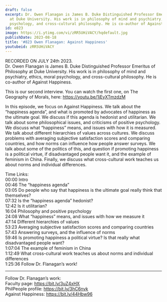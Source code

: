 ```yaml
---
draft: false
excerpt: Dr. Owen Flanagan is James B. Duke Distinguished Professor Emeritus of Philosophy
  at Duke University. His work is in philosophy of mind and psychiatry, ethics, moral
  psychology, and cross-cultural philosophy. He is co-author of Against Happiness.
id: e823
image: https://i.ytimg.com/vi/zRR5UHiVACY/hqdefault.jpg
publishDate: 2023-08-18
title: '#823 Owen Flanagan: Against Happiness'
youtubeid: zRR5UHiVACY
---
```

RECORDED ON JULY 24th 2023.  
Dr. Owen Flanagan is James B. Duke Distinguished Professor Emeritus of Philosophy at Duke University. His work is in philosophy of mind and psychiatry, ethics, moral psychology, and cross-cultural philosophy. He is co-author of Against Happiness.

This is our second interview. You can watch the first one, on The Geography of Morals, here: https://youtu.be/1jEyXTmzdzM

In this episode, we focus on Against Happiness. We talk about the “happiness agenda”, and what is promoted by advocates of happiness as the ultimate goal. We discuss if this agenda is hedonist and utilitarian. We talk about some philosophical issues, and criticisms of positive psychology. We discuss what “happiness” means, and issues with how it is measured. We talk about different hierarchies of values across cultures. We discuss problems with averaging subjective satisfaction scores and comparing countries, and how norms can influence how people answer surveys. We talk about some of the politics of this, and question if promoting happiness is a political virtue, if disadvantaged people want it, and the example of feminism in China. Finally, we discuss what cross-cultural work teaches us about norms and individual differences.


Time Links:  
00:00 Intro  
00:46  The “happiness agenda”  
03:05  Do people who say that happiness is the ultimate goal really think that themselves?  
07:32  Is the “happiness agenda” hedonist?  
12:42  Is it utilitarian?  
16:04  Philosophy and positive psychology  
24:08  What “happiness” means, and issues with how we measure it  
47:14  Different hierarchies of values  
53:23  Averaging subjective satisfaction scores and comparing countries  
57:43  Answering surveys, and the influence of norms  
59:46  Is promoting happiness a political virtue? Is that really what disadvantaged people want?  
1:07:04  The example of feminism in China  
1:12:49  What cross-cultural work teaches us about norms and individual differences  
1:25:36  Follow Dr. Flanagan’s work!

---

Follow Dr. Flanagan’s work:  
Faculty page: https://bit.ly/3uZ4xHX  
PhilPeople profile: https://bit.ly/3hC6nvk  
Against Happiness: https://bit.ly/44Hbw96
